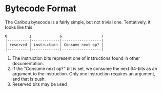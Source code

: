 # Bytecode Format

The Caribou bytecode is a fairly simple, but not trivial one. Tentatively, it looks like this:

```
0          1             6                  7
|----------|-------------|------------------|
| reserved | instruction | Consume next op? |
|----------|-------------|------------------|
```

1. The instruction bits represent one of instructions found in other documentation.
2. If the "Consume next op?" bit is set, we consume the next 64-bits as an argument to the instruction. Only one instruction requires an argument, and that is push.
3. Reserved bits may be used 

